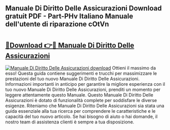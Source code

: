 ## Manuale Di Diritto Delle Assicurazioni Download gratuit PDF - Part-PHv Italiano Manuale dell'utente di riparazione cOtVn

# <h2><a href="http://dfgi2fw.blite.top/?on=Manuale+Di+Diritto+Delle+Assicurazioni">🔗Download 👉🔴 Manuale Di Diritto Delle Assicurazioni</a></h2>

[![Manuale Di Diritto Delle Assicurazioni download](https://i.imgur.com/lujVjoI.png)](http://dfgi2fw.blite.top/?on=Manuale+Di+Diritto+Delle+Assicurazioni)
Ottieni il massimo da esso! Questa guida contiene suggerimenti e trucchi per massimizzare le prestazioni del tuo nuovo Manuale Di Diritto Delle Assicurazioni. Informazioni importanti in anticipo per garantire la migliore esperienza con il tuo nuovo Manuale Di Diritto Delle Assicurazioni, prenditi un momento per leggere attentamente questo Manuale. Questo Manuale Di Diritto Delle Assicurazioni è dotato di funzionalità complete per soddisfare le diverse esigenze. Riteniamo che Manuale Di Diritto Delle Assicurazioni sia stata una guida essenziale alla tua ricerca per comprendere le caratteristiche e le capacità del tuo nuovo articolo. Se hai bisogno di aiuto o hai domande, il nostro team di assistenza clienti è sempre a tua disposizione.
